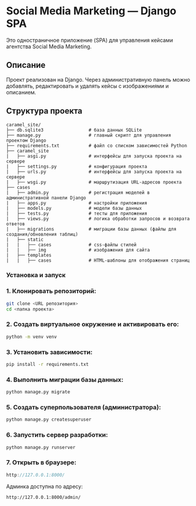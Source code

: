 # Social Media Marketing — Django SPA

Это одностраничное приложение (SPA) для управления кейсами агентства Social Media Marketing.

## Описание

Проект реализован на Django. Через административную панель можно добавлять, редактировать и удалять кейсы с изображениями и описанием.

## Структура проекта
```
caramel_site/
├── db.sqlite3                 # база данных SQLite 
├── manage.py                  # главный скрипт для управления проектом Django
├── requirements.txt           # файл со списком зависимостей Python
├── caramel_site
|   ├── asgi.py                # интерфейсы для запуска проекта на сервере
|   ├── settings.py            # конфигурация проекта
|   ├── urls.py                # интерфейсы для запуска проекта на сервере
|   ├── wsgi.py                # маршрутизация URL-адресов проекта
├── cases
|   ├── admin.py               # регистрация моделей в административной панели Django
|   ├── apps.py                # настройки приложения
|   ├── models.py              # модели базы данных
|   ├── tests.py               # тесты для приложения
|   ├── views.py               # логика обработки запросов и возврата ответов
|   ├── migrations             # миграции базы данных (файлы для создания/обновления таблиц)
|   ├── static
|   |   ├── cases              # css-файлы стилей
|   |   ├── img                # изображения для сайта
|   ├── templates
|   |   ├── cases              # HTML-шаблоны для отображения страниц        
```

### Установка и запуск

### 1. Клонировать репозиторий:

```bash
git clone <URL репозитория>
cd <папка проекта>
```

### 2. Создать виртуальное окружение и активировать его:
```bash
python -m venv venv
```
### 3. Установить зависимости:

```bash
pip install -r requirements.txt
```
### 4. Выполнить миграции базы данных:

```bash
python manage.py migrate
```
### 5. Создать суперпользователя (администратора):

```bash
python manage.py createsuperuser
```

### 6. Запустить сервер разработки:

```bash
python manage.py runserver
```

### 7. Открыть в браузере:

```cpp
http://127.0.0.1:8000/
```
Админка доступна по адресу:
```
http://127.0.0.1:8000/admin/
```
